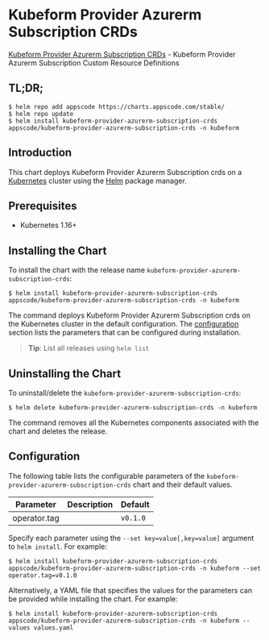 # Kubeform Provider Azurerm Subscription CRDs

[Kubeform Provider Azurerm Subscription CRDs](https://github.com/kubeform) - Kubeform Provider Azurerm Subscription Custom Resource Definitions

## TL;DR;

```console
$ helm repo add appscode https://charts.appscode.com/stable/
$ helm repo update
$ helm install kubeform-provider-azurerm-subscription-crds appscode/kubeform-provider-azurerm-subscription-crds -n kubeform
```

## Introduction

This chart deploys Kubeform Provider Azurerm Subscription crds on a [Kubernetes](http://kubernetes.io) cluster using the [Helm](https://helm.sh) package manager.

## Prerequisites

- Kubernetes 1.16+

## Installing the Chart

To install the chart with the release name `kubeform-provider-azurerm-subscription-crds`:

```console
$ helm install kubeform-provider-azurerm-subscription-crds appscode/kubeform-provider-azurerm-subscription-crds -n kubeform
```

The command deploys Kubeform Provider Azurerm Subscription crds on the Kubernetes cluster in the default configuration. The [configuration](#configuration) section lists the parameters that can be configured during installation.

> **Tip**: List all releases using `helm list`

## Uninstalling the Chart

To uninstall/delete the `kubeform-provider-azurerm-subscription-crds`:

```console
$ helm delete kubeform-provider-azurerm-subscription-crds -n kubeform
```

The command removes all the Kubernetes components associated with the chart and deletes the release.

## Configuration

The following table lists the configurable parameters of the `kubeform-provider-azurerm-subscription-crds` chart and their default values.

|  Parameter   | Description | Default  |
|--------------|-------------|----------|
| operator.tag |             | `v0.1.0` |


Specify each parameter using the `--set key=value[,key=value]` argument to `helm install`. For example:

```console
$ helm install kubeform-provider-azurerm-subscription-crds appscode/kubeform-provider-azurerm-subscription-crds -n kubeform --set operator.tag=v0.1.0
```

Alternatively, a YAML file that specifies the values for the parameters can be provided while
installing the chart. For example:

```console
$ helm install kubeform-provider-azurerm-subscription-crds appscode/kubeform-provider-azurerm-subscription-crds -n kubeform --values values.yaml
```
